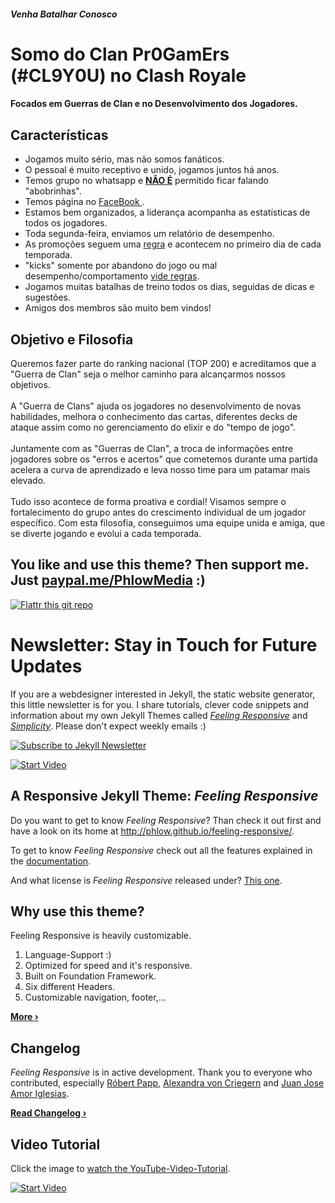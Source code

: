 
##### Venha Batalhar Conosco
<h1>Somo do Clan Pr0GamErs (#CL9Y0U) no Clash Royale</h1>
<h4>Focados em Guerras de Clan e no Desenvolvimento dos Jogadores.</h4>


## Características

* Jogamos muito sério, mas não somos fanáticos.
* O pessoal é muito receptivo e unido, jogamos juntos há anos.
* Temos grupo no whatsapp e <u><strong>NÃO É</strong></u> permitido ficar falando "abobrinhas".
* Temos página no <a href="http://facebook.com.br/pr0gamers" target="_blank"> FaceBook </a>.
* Estamos bem organizados, a liderança acompanha as estatísticas de todos os jogadores.
* Toda segunda-feira, enviamos um relatório de desempenho.
* As promoções seguem uma <a href="{{ site.url }}{{ site.baseurl }}/regras/">regra</a> e acontecem no primeiro dia de cada temporada.
* "kicks" somente por abandono do jogo ou mal desempenho/comportamento <a href="{{ site.url }}{{ site.baseurl }}/regras/"> vide regras</a>.
* Jogamos muitas batalhas de treino todos os dias, seguidas de dicas e sugestões.
* Amigos dos membros são muito bem vindos!


## Objetivo e Filosofia

Queremos fazer parte do ranking nacional (TOP 200) e acreditamos que a "Guerra de Clan" seja o melhor caminho para alcançarmos nossos objetivos. <br><br>
A "Guerra de Clans" ajuda os jogadores no desenvolvimento de novas habilidades, melhora o conhecimento das cartas, diferentes decks de ataque assim como no gerenciamento do elixir e do "tempo de jogo". <br><br>
Juntamente com as "Guerras de Clan", a troca de informações entre jogadores sobre os "erros e acertos" que cometemos durante uma partida acelera a curva de aprendizado e leva nosso time para um patamar mais elevado.<br><br>
Tudo isso acontece de forma proativa e cordial! Visamos sempre o fortalecimento do grupo antes do crescimento individual de um jogador específico. Com esta filosofia, conseguimos uma equipe unida e amiga, que se diverte jogando e evolui a cada temporada.



## You like and use this theme? Then support me. Just [paypal.me/PhlowMedia](https://www.paypal.me/PhlowMedia) :)

[![Flattr this git repo](http://api.flattr.com/button/flattr-badge-large.png)](https://flattr.com/submit/auto?user_id=Phlow&url=https://github.com/Phlow/feeling-responsive&title=Support%20Feeling%20Responsive%20Jekyll%20Theme&language=en_GB&tags=github,jekyll,theme,webdesign&category=software)


# Newsletter: Stay in Touch for Future Updates

If you are a webdesigner interested in Jekyll, the static website generator, this little newsletter is for you. I share tutorials, clever code snippets and information about my own Jekyll Themes called [*Feeling Responsive*][7] and [*Simplicity*][8]. Please don't expect weekly emails :)

[![Subscribe to Jekyll Newsletter](https://phlow.github.io/static/tinyletter_subscribe_button.png)](https://tinyletter.com/feeling-responsive)


[![Start Video](https://github.com/Phlow/feeling-responsive/blob/gh-pages/images/video-feeling-responsive-1280x720.jpg)](https://www.youtube.com/embed/3b5zCFSmVvU)

## A Responsive Jekyll Theme: *Feeling Responsive*

Do you want to get to know *Feeling Responsive*? Than check it out first and have a look on its home at  <http://phlow.github.io/feeling-responsive/>.

To get to know *Feeling Responsive* check out all the features explained in the [documentation][1].

And what license is *Feeling Responsive* released under? [This one][2].



## Why use this theme?

Feeling Responsive is heavily customizable.

1. Language-Support :)
2. Optimized for speed and it's responsive.
3. Built on Foundation Framework.
4. Six different Headers.
5. Customizable navigation, footer,...

**[More ›][3]**



## Changelog

*Feeling Responsive* is in active development. Thank you to everyone who contributed, especially [Róbert Papp][5], [Alexandra von Criegern](https://github.com/plutonik-a) and [Juan Jose Amor Iglesias](https://github.com/jjamor).

**[Read Changelog ›][6]**



## Video Tutorial

Click the image to [watch the YouTube-Video-Tutorial][4].

[![Start Video](https://github.com/Phlow/feeling-responsive/blob/gh-pages/images/video-feeling-responsive-tutorial-frontpage.jpg)](https://www.youtube.com/watch?v=rLS-BEvlEyY)








 [1]: http://phlow.github.io/feeling-responsive/documentation/
 [2]: https://github.com/Phlow/feeling-responsive/blob/gh-pages/LICENSE
 [3]: http://phlow.github.io/feeling-responsive/info/
 [4]: https://www.youtube.com/watch?v=rLS-BEvlEyY
 [5]: https://github.com/TWiStErRob
 [6]: https://phlow.github.io/feeling-responsive/changelog/
 [7]: http://phlow.github.io/feeling-responsive/
 [8]: http://phlow.github.io/simplicity/
 [9]: #
 [10]: #
